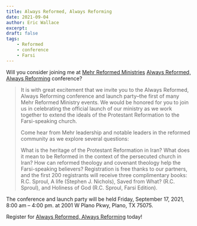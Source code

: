 ```yaml
---
title: Always Reformed, Always Reforming
date: 2021-09-04
author: Eric Wallace
excerpt:
draft: false
tags:
    - Reformed
    - conference
    - Farsi
---
```

Will you consider joining me at [Mehr Reformed Ministries](https://mehrministries.org/) [Always Reformed, Always Reforming](https://mehrministries.org/2021plano/) conference?

>It is with great excitement that we invite you to the Always Reformed, Always Reforming conference and launch party–the first of many Mehr Reformed Ministry events. We would be honored for you to join us in celebrating the official launch of our ministry as we work together to extend the ideals of the Protestant Reformation to the Farsi-speaking church.
>
>Come hear from Mehr leadership and notable leaders in the reformed community as we explore several questions:
>
>What is the heritage of the Protestant Reformation in Iran?
>What does it mean to be Reformed in the context of the persecuted church in Iran?
>How can reformed theology and covenant theology help the Farsi-speaking believers?
>Registration is free thanks to our partners, and the first 200 registrants will receive three complimentary books: R.C. Sproul, A life (Stephen J. Nichols), Saved from What? (R.C. Sproul), and Holiness of God (R.C. Sproul, Farsi Edition).

The conference and launch party will be held Friday, September 17, 2021, 8:00 am – 4:00 pm. at 2001 W Plano Pkwy, Plano, TX 75075.

Register for [Always Reformed, Always Reforming](https://mehrministries.org/2021plano/) today!